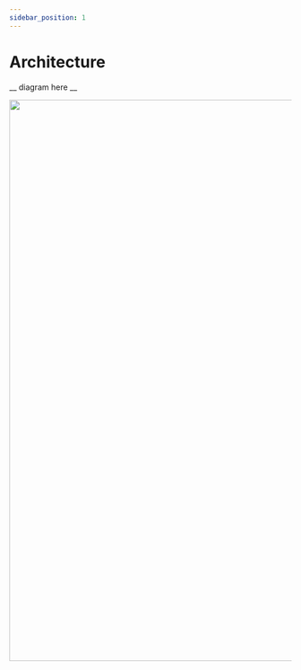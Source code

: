 ```yaml
---
sidebar_position: 1
---
```


# Architecture

__ diagram here __

<img src="/img/omni-intro.png" width="1000px"/>
